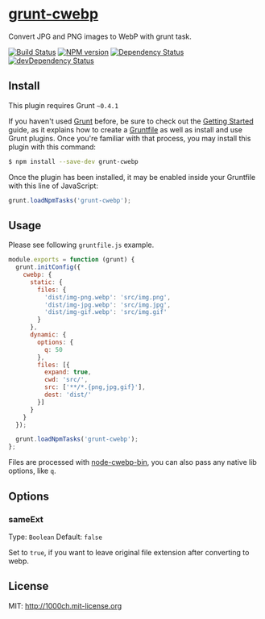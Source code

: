 # [grunt-cwebp](https://www.npmjs.org/package/grunt-cwebp)

Convert JPG and PNG images to WebP with grunt task.

[![Build Status](https://travis-ci.org/1000ch/grunt-cwebp.svg?branch=master)](https://travis-ci.org/1000ch/grunt-cwebp)
[![NPM version](https://badge.fury.io/js/grunt-cwebp.svg)](http://badge.fury.io/js/grunt-cwebp)
[![Dependency Status](https://david-dm.org/1000ch/grunt-cwebp.svg)](https://david-dm.org/1000ch/grunt-cwebp)
[![devDependency Status](https://david-dm.org/1000ch/grunt-cwebp/dev-status.svg)](https://david-dm.org/1000ch/grunt-cwebp#info=devDependencies)

## Install

This plugin requires Grunt `~0.4.1`

If you haven't used [Grunt](http://gruntjs.com/) before, be sure to check out the [Getting Started](http://gruntjs.com/getting-started) guide, as it explains how to create a [Gruntfile](http://gruntjs.com/sample-gruntfile) as well as install and use Grunt plugins. Once you're familiar with that process, you may install this plugin with this command:

```sh
$ npm install --save-dev grunt-cwebp
```

Once the plugin has been installed, it may be enabled inside your Gruntfile with this line of JavaScript:

```js
grunt.loadNpmTasks('grunt-cwebp');
```

## Usage

Please see following `gruntfile.js` example.

```js
module.exports = function (grunt) {
  grunt.initConfig({
    cwebp: {
      static: {
        files: { 
          'dist/img-png.webp': 'src/img.png',
          'dist/img-jpg.webp': 'src/img.jpg',
          'dist/img-gif.webp': 'src/img.gif'
        }
      },
      dynamic: {
        options: {
          q: 50
        },
        files: [{
          expand: true,
          cwd: 'src/', 
          src: ['**/*.{png,jpg,gif}'],
          dest: 'dist/'
        }]
      }
    }
  });

  grunt.loadNpmTasks('grunt-cwebp');
};
```

Files are processed with [node-cwebp-bin](https://github.com/1000ch/node-cwebp-bin), you can also pass any native lib options, like `q`.

## Options

### sameExt

Type: `Boolean`
Default: `false`

Set to `true`, if you want to leave original file extension after converting to webp.

## License

MIT: http://1000ch.mit-license.org

